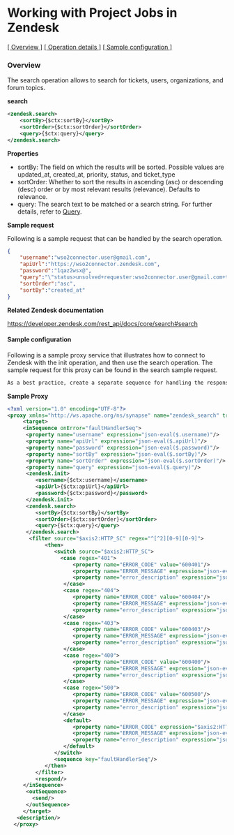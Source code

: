 # Working with Project Jobs in Zendesk

[[  Overview ]](#overview)  [[ Operation details ]](#operation-details)  [[  Sample configuration  ]](#sample-configuration)

### Overview 


The search operation allows to search for tickets, users, organizations, and forum topics. 

**search**
```xml
<zendesk.search>
    <sortBy>{$ctx:sortBy}</sortBy>
    <sortOrder>{$ctx:sortOrder}</sortOrder>
    <query>{$ctx:query}</query>
</zendesk.search> 
```

**Properties**
* sortBy: The field on which the results will be sorted. Possible values are updated_at, created_at, priority, status, and ticket_type
* sortOrder: Whether to sort the results in ascending (asc) or descending (desc) order or by most relevant results (relevance). Defaults to relevance.
* query: The search text to be matched or a search string. For further details, refer to [Query](https://developer.zendesk.com/rest_api/docs/core/search#query).

**Sample request**

Following is a sample request that can be handled by the search operation.

```json
{
    "username":"wso2connector.user@gmail.com",
    "apiUrl":"https://wso2connector.zendesk.com",
    "password":"1qaz2wsx@",
    "query":"\"status>unsolved+requester:wso2connector.user@gmail.com+type:ticket\"",
    "sortOrder":"asc",
    "sortBy":"created_at"
} 
```
**Related Zendesk documentation**

https://developer.zendesk.com/rest_api/docs/core/search#search

#### Sample configuration

Following is a sample proxy service that illustrates how to connect to Zendesk with the init operation, and then use the search operation. The sample request for this proxy can be found in the search sample request.
```xml
As a best practice, create a separate sequence for handling the response payload for errors. In the following sample, this sequence is "faultHandlerSeq".
```
**Sample Proxy**
```xml
<?xml version="1.0" encoding="UTF-8"?>
<proxy xmlns="http://ws.apache.org/ns/synapse" name="zendesk_search" transports="https" statistics="disable" trace="disable" startOnLoad="true">
     <target>
     <inSequence onError="faultHandlerSeq">
      <property name="username" expression="json-eval($.username)"/>
      <property name="apiUrl" expression="json-eval($.apiUrl)"/>
      <property name="password" expression="json-eval($.password)"/>
      <property name="sortBy" expression="json-eval($.sortBy)"/>
      <property name="sortOrder" expression="json-eval($.sortOrder)"/>
      <property name="query" expression="json-eval($.query)"/>
      <zendesk.init>
         <username>{$ctx:username}</username>
         <apiUrl>{$ctx:apiUrl}</apiUrl>
         <password>{$ctx:password}</password>
      </zendesk.init>
      <zendesk.search>
         <sortBy>{$ctx:sortBy}</sortBy>
         <sortOrder>{$ctx:sortOrder}</sortOrder>
         <query>{$ctx:query}</query>
      </zendesk.search>
       <filter source="$axis2:HTTP_SC" regex="^[^2][0-9][0-9]">
            <then>
               <switch source="$axis2:HTTP_SC">
                 <case regex="401">
                     <property name="ERROR_CODE" value="600401"/> 
                     <property name="ERROR_MESSAGE" expression="json-eval($.error)"/>
                     <property name="error_description" expression="json-eval($.description)"/>
                  </case>
                  <case regex="404">
                     <property name="ERROR_CODE" value="600404"/>                  
                     <property name="ERROR_MESSAGE" expression="json-eval($.error)"/>
                     <property name="error_description" expression="json-eval($.description)"/>
                  </case>
                  <case regex="403">
                     <property name="ERROR_CODE" value="600403"/>
                     <property name="ERROR_MESSAGE" expression="json-eval($.error)"/>
                     <property name="error_description" expression="json-eval($.description)"/>
                  </case>              
                  <case regex="400">
                     <property name="ERROR_CODE" value="600400"/>         
                     <property name="ERROR_MESSAGE" expression="json-eval($.error)"/>
                     <property name="error_description" expression="json-eval($.description)"/>
                  </case>
                  <case regex="500">
                     <property name="ERROR_CODE" value="600500"/> 
                     <property name="ERROR_MESSAGE" expression="json-eval($.error)"/>
                     <property name="error_description" expression="json-eval($.description)"/>
                  </case>
                  <default>
                     <property name="ERROR_CODE" expression="$axis2:HTTP_SC"/>
                     <property name="ERROR_MESSAGE" expression="json-eval($.error)"/>
                     <property name="error_description" expression="json-eval($.description)"/>
                  </default>
               </switch>
               <sequence key="faultHandlerSeq"/>
            </then>
         </filter>
         <respond/>
     </inSequence>
      <outSequence>
        <send/>
      </outSequence>
     </target>
   <description/>
  </proxy>
```